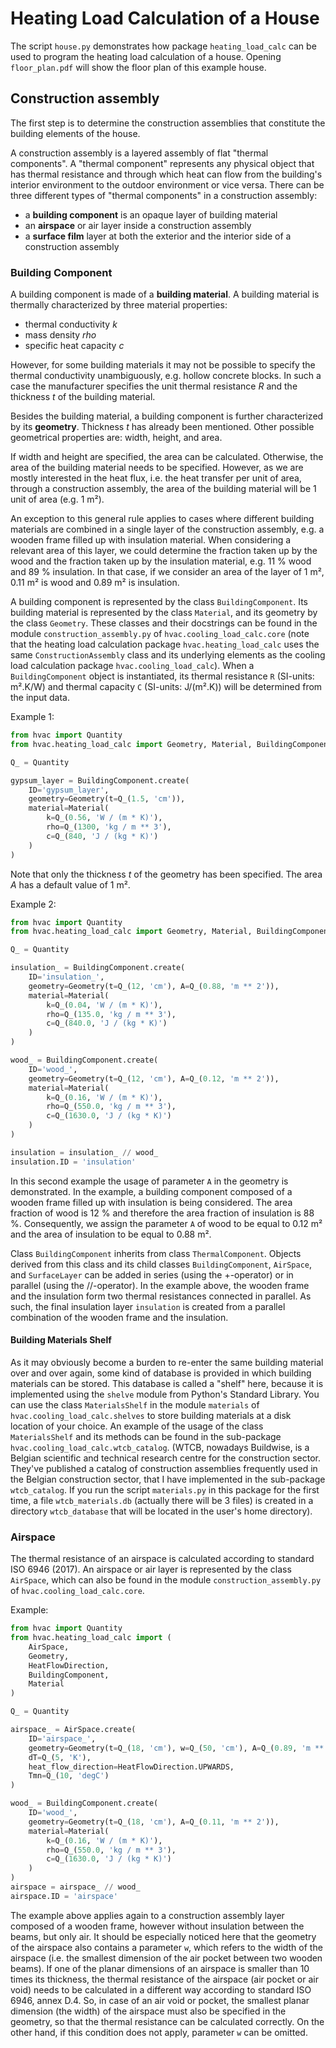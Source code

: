 # Heating Load Calculation of a House

The script `house.py` demonstrates how package `heating_load_calc` can be
used to program the heating load calculation of a house. Opening `floor_plan.pdf`
will show the floor plan of this example house.

## Construction assembly
The first step is to determine the construction assemblies that constitute the
building elements of the house. 

A construction assembly is a layered assembly of flat "thermal components". 
A "thermal component" represents any physical object that has thermal resistance 
and through which heat can flow from the building's interior environment to the 
outdoor environment or vice versa. There can be three different types of 
"thermal components" in a construction assembly:
- a **building component** is an opaque layer of building material 
- an **airspace** or air layer inside a construction assembly
- a **surface film** layer at both the exterior and the interior side of a 
construction assembly


### Building Component
A building component is made of a **building material**. A building material is
thermally characterized by three material properties:
- thermal conductivity *k*
- mass density *rho*
- specific heat capacity *c*

However, for some building materials it may not be possible to specify the 
thermal conductivity unambiguously, e.g. hollow concrete blocks. In such a
case the manufacturer specifies the unit thermal resistance *R* and the
thickness *t* of the building material.

Besides the building material, a building component is further characterized by
its **geometry**. Thickness *t* has already been mentioned. Other possible 
geometrical properties are: width, height, and area.

If width and height are specified, the area can be calculated. Otherwise, the
area of the building material needs to be specified. However, as we are mostly 
interested in the heat flux, i.e. the heat transfer per unit of area, through a 
construction assembly, the area of the building material will be 1 unit of area 
(e.g. 1 m²).

An exception to this general rule applies to cases where different building
materials are combined in a single layer of the construction assembly, e.g.
a wooden frame filled up with insulation material. When considering a relevant
area of this layer, we could determine the fraction taken up by the wood and the 
fraction taken up by the insulation material, e.g. 11 % wood and 89 % insulation.
In that case, if we consider an area of the layer of 1 m², 0.11 m² is wood and 
0.89 m² is insulation.

A building component is represented by the class `BuildingComponent`. Its
building material is represented by the class `Material`, and its geometry by
the class `Geometry`. These classes and their docstrings can be found in the 
module `construction_assembly.py` of `hvac.cooling_load_calc.core` (note that 
the heating load calculation package `hvac.heating_load_calc` uses the same 
`ConstructionAssembly` class and its underlying elements as the cooling load 
calculation package `hvac.cooling_load_calc`).
When a `BuildingComponent` object is instantiated, its thermal resistance `R` 
(SI-units: m².K/W) and thermal capacity `C` (SI-units: J/(m².K)) will be 
determined from the input data.

Example 1:
```python
from hvac import Quantity
from hvac.heating_load_calc import Geometry, Material, BuildingComponent

Q_ = Quantity

gypsum_layer = BuildingComponent.create(
    ID='gypsum_layer',
    geometry=Geometry(t=Q_(1.5, 'cm')),
    material=Material(
        k=Q_(0.56, 'W / (m * K)'),
        rho=Q_(1300, 'kg / m ** 3'),
        c=Q_(840, 'J / (kg * K)')
    )
)
```
Note that only the thickness *t* of the geometry has been specified. The area
*A* has a default value of 1 m².

Example 2:
```python
from hvac import Quantity
from hvac.heating_load_calc import Geometry, Material, BuildingComponent

Q_ = Quantity

insulation_ = BuildingComponent.create(
    ID='insulation_',
    geometry=Geometry(t=Q_(12, 'cm'), A=Q_(0.88, 'm ** 2')),
    material=Material(
        k=Q_(0.04, 'W / (m * K)'),
        rho=Q_(135.0, 'kg / m ** 3'),
        c=Q_(840.0, 'J / (kg * K)')
    )
)

wood_ = BuildingComponent.create(
    ID='wood_',
    geometry=Geometry(t=Q_(12, 'cm'), A=Q_(0.12, 'm ** 2')),
    material=Material(
        k=Q_(0.16, 'W / (m * K)'), 
        rho=Q_(550.0, 'kg / m ** 3'),
        c=Q_(1630.0, 'J / (kg * K)')
    )
)

insulation = insulation_ // wood_
insulation.ID = 'insulation'
```
In this second example the usage of parameter `A` in the geometry is 
demonstrated. In the example, a building component composed of a wooden
frame filled up with insulation is being considered. The area fraction of wood 
is 12 % and therefore the area fraction of insulation is 88 %. Consequently, we 
assign the parameter `A` of wood to be equal to 0.12 m² and the area of 
insulation to be equal to 0.88 m².

Class `BuildingComponent` inherits from class `ThermalComponent`. Objects
derived from this class and its child classes `BuildingComponent`, `AirSpace`,
and `SurfaceLayer` can be added in series (using the +-operator) or in parallel
(using the //-operator). In the example above, the wooden frame and the 
insulation form two thermal resistances connected in parallel. As such, the final
insulation layer `insulation` is created from a parallel combination of the 
wooden frame and the insulation.

#### Building Materials Shelf
As it may obviously become a burden to re-enter the same building material over 
and over again, some kind of database is provided in which building materials 
can be stored. This database is called a "shelf" here, because it is implemented 
using the `shelve` module from Python's Standard Library. You can use the class 
`MaterialsShelf` in the module `materials` of `hvac.cooling_load_calc.shelves` 
to store building materials at a disk location of your choice. An example of the
usage of the class `MaterialsShelf` and its methods can be found in the 
sub-package `hvac.cooling_load_calc.wtcb_catalog`. (WTCB, nowadays Buildwise, is
a Belgian scientific and technical research centre for the construction sector.
They've published a catalog of construction assemblies frequently used in the 
Belgian construction sector, that I have implemented in the sub-package 
`wtcb_catalog`. If you run the script `materials.py` in this package for the 
first time, a file `wtcb_materials.db` (actually there will be 3 files) is 
created in a directory `wtcb_database` that will be located in the user's home 
directory).


### Airspace
The thermal resistance of an airspace is calculated according to standard 
ISO 6946 (2017). An airspace or air layer is represented by the class `AirSpace`,
which can also be found in the module `construction_assembly.py` of 
`hvac.cooling_load_calc.core`.

Example:
```python
from hvac import Quantity
from hvac.heating_load_calc import (
    AirSpace, 
    Geometry, 
    HeatFlowDirection,
    BuildingComponent,
    Material
)

Q_ = Quantity

airspace_ = AirSpace.create(
    ID='airspace_',
    geometry=Geometry(t=Q_(18, 'cm'), w=Q_(50, 'cm'), A=Q_(0.89, 'm ** 2')),
    dT=Q_(5, 'K'),
    heat_flow_direction=HeatFlowDirection.UPWARDS,
    Tmn=Q_(10, 'degC')
)

wood_ = BuildingComponent.create(
    ID='wood_',
    geometry=Geometry(t=Q_(18, 'cm'), A=Q_(0.11, 'm ** 2')),
    material=Material(
        k=Q_(0.16, 'W / (m * K)'), 
        rho=Q_(550.0, 'kg / m ** 3'),
        c=Q_(1630.0, 'J / (kg * K)')
    )
)
airspace = airspace_ // wood_
airspace.ID = 'airspace'
```
The example above applies again to a construction assembly layer composed of a 
wooden frame, however without insulation between the beams, but only air. It
should be especially noticed here that the geometry of the airspace also 
contains a parameter `w`, which refers to the width of the airspace (i.e. the 
smallest dimension of the air pocket between two wooden beams). If one of the 
planar dimensions of an airspace is smaller than 10 times its thickness, the 
thermal resistance of the airspace (air pocket or air void) needs to be 
calculated in a different way according to standard ISO 6946, annex D.4. So, in
case of an air void or pocket, the smallest planar dimension (the width) of the
airspace must also be specified in the geometry, so that the thermal resistance
can be calculated correctly. On the other hand, if this condition does not 
apply, parameter `w` can be omitted.
